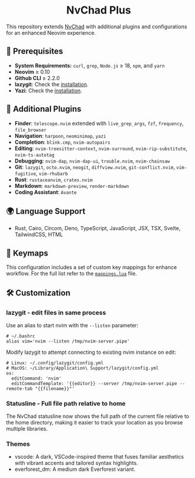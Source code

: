 <div align="center">
    <h1>NvChad Plus</h1>
</div>

This repository extends [NvChad](https://github.com/NvChad/NvChad) with additional plugins and configurations for an enhanced Neovim experience.

## 📌 Prerequisites

- **System Requirements:** `curl`, `grep`, `Node.js` ≥ 18, `npm`, and `yarn`
- **Neovim** ≥ 0.10
- **Github CLI** ≥  2.2.0
- **lazygit**: Check the [installation](https://github.com/jesseduffield/lazygit?tab=readme-ov-file#installation).
- **Yazi**: Check the [installation](https://yazi-rs.github.io/docs/installation).

## 🔌 Additional Plugins

- **Finder**: `telescope.nvim` extended with `live_grep_args`, `fzf`, `frequency`, `file_browser`
- **Navigation**: `harpoon`, `neominimap`, `yazi`
- **Completion**: `blink.cmp`, `nvim-autopairs`
- **Editing**: `nvim-treesitter-context`, `nvim-surround`, `nvim-rip-substitute`, `nvim-ts-autotag`
- **Debugging**: `nvim-dap`, `nvim-dap-ui`, `trouble.nvim`, `nvim-chainsaw`
- **Git**: `lazygit`, `octo.nvim`, `neogit`, `diffview.nvim`, `git-conflict.nvim`, `vim-fugitive`, `vim-rhubarb`
- **Rust**: `rustaceanvim`, `crates.nvim`
- **Markdown**: `markdown-preview`, `render-markdown`
- **Coding Assistant**: `Avante`

## 🌍 Language Support

- Rust, Cairo, Circom, Deno, TypeScript, JavaScript, JSX, TSX, Svelte, TailwindCSS, HTML

## 🎹 Keymaps

This configuration includes a set of custom key mappings for enhance workflow.
For the full list refer to the [`mappings.lua`](lua/mappings.lua) file.

## 🛠️ Customization

### lazygit - edit files in same process

Use an alias to start nvim with the `--listen` parameter:

```bashrc
# ~/.bashrc
alias vim='nvim --listen /tmp/nvim-server.pipe'
```

Modify lazygit to attempt connecting to existing nvim instance on edit:

```
# Linux: ~/.config/lazygit/config.yml
# MacOS: ~/Library/Application\ Support/lazygit/config.yml
os:
  editCommand: 'nvim'
  editCommandTemplate: '{{editor}} --server /tmp/nvim-server.pipe --remote-tab "{{filename}}"'
```

### Statusline - Full file path relative to home

The NvChad statusline now shows the full path of the current file relative to the home directory, making it easier to track your location as you browse multiple libraries.

### Themes

- vscode: A dark, VSCode-inspired theme that fuses familiar aesthetics with vibrant accents and tailored syntax highlights.
- everforest_dm: A medium dark Everforest variant.
